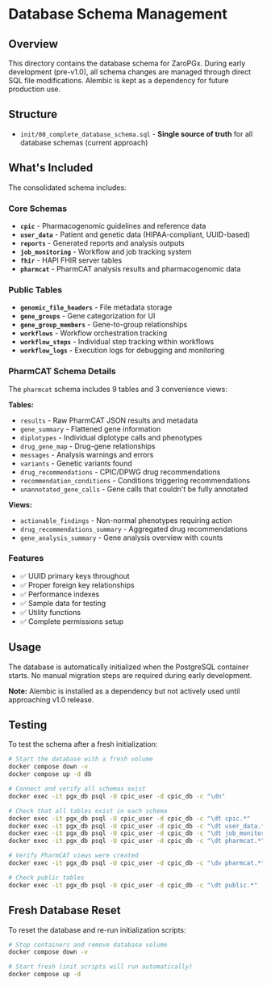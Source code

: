 # Database Schema Management

## Overview

This directory contains the database schema for ZaroPGx. During early development (pre-v1.0), all schema changes are managed through direct SQL file modifications. Alembic is kept as a dependency for future production use.

## Structure

- `init/00_complete_database_schema.sql` - **Single source of truth** for all database schemas (current approach)

## What's Included

The consolidated schema includes:

### Core Schemas
- **`cpic`** - Pharmacogenomic guidelines and reference data
- **`user_data`** - Patient and genetic data (HIPAA-compliant, UUID-based)
- **`reports`** - Generated reports and analysis outputs
- **`job_monitoring`** - Workflow and job tracking system
- **`fhir`** - HAPI FHIR server tables
- **`pharmcat`** - PharmCAT analysis results and pharmacogenomic data

### Public Tables
- **`genomic_file_headers`** - File metadata storage
- **`gene_groups`** - Gene categorization for UI
- **`gene_group_members`** - Gene-to-group relationships
- **`workflows`** - Workflow orchestration tracking
- **`workflow_steps`** - Individual step tracking within workflows
- **`workflow_logs`** - Execution logs for debugging and monitoring

### PharmCAT Schema Details
The `pharmcat` schema includes 9 tables and 3 convenience views:

**Tables:**
- `results` - Raw PharmCAT JSON results and metadata
- `gene_summary` - Flattened gene information
- `diplotypes` - Individual diplotype calls and phenotypes
- `drug_gene_map` - Drug-gene relationships
- `messages` - Analysis warnings and errors
- `variants` - Genetic variants found
- `drug_recommendations` - CPIC/DPWG drug recommendations
- `recommendation_conditions` - Conditions triggering recommendations
- `unannotated_gene_calls` - Gene calls that couldn't be fully annotated

**Views:**
- `actionable_findings` - Non-normal phenotypes requiring action
- `drug_recommendations_summary` - Aggregated drug recommendations
- `gene_analysis_summary` - Gene analysis overview with counts

### Features
- ✅ UUID primary keys throughout
- ✅ Proper foreign key relationships
- ✅ Performance indexes
- ✅ Sample data for testing
- ✅ Utility functions
- ✅ Complete permissions setup

## Usage

The database is automatically initialized when the PostgreSQL container starts. No manual migration steps are required during early development.

**Note:** Alembic is installed as a dependency but not actively used until approaching v1.0 release.

## Testing

To test the schema after a fresh initialization:

```bash
# Start the database with a fresh volume
docker compose down -v
docker compose up -d db

# Connect and verify all schemas exist
docker exec -it pgx_db psql -U cpic_user -d cpic_db -c "\dn"

# Check that all tables exist in each schema
docker exec -it pgx_db psql -U cpic_user -d cpic_db -c "\dt cpic.*"
docker exec -it pgx_db psql -U cpic_user -d cpic_db -c "\dt user_data.*"
docker exec -it pgx_db psql -U cpic_user -d cpic_db -c "\dt job_monitoring.*"
docker exec -it pgx_db psql -U cpic_user -d cpic_db -c "\dt pharmcat.*"

# Verify PharmCAT views were created
docker exec -it pgx_db psql -U cpic_user -d cpic_db -c "\dv pharmcat.*"

# Check public tables
docker exec -it pgx_db psql -U cpic_user -d cpic_db -c "\dt public.*"
```

## Fresh Database Reset

To reset the database and re-run initialization scripts:

```bash
# Stop containers and remove database volume
docker compose down -v

# Start fresh (init scripts will run automatically)
docker compose up -d
```
